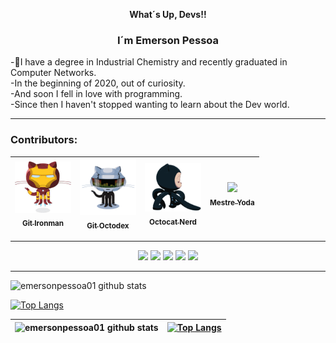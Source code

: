<p align="center"><b> What´s Up, Devs!! </b></p>
<h3 align="center"><b> I´m Emerson Pessoa </b></h3>


-🌱I have a degree in Industrial Chemistry and recently graduated in Computer Networks.<br>
-In the beginning of 2020, out of curiosity.<br>
-And soon I fell in love with programming.<br>
-Since then I haven't stopped wanting to learn about the Dev world.
<hr>

### Contributors:
[<img src="image/images/gitironman.jpg" width=90 ><br><sub> Git Ironman </sub>](https://github.com/emersonpessoa01) | [<img src="image/gifs/gitoctodex.gif" width=90 ><br><sub> Git Octodex </sub>](https://github.com/emersonpessoa01) | [<img src="image/gifs/octocat.gif" width=90 ><br><sub> Octocat Nerd </sub>](https://github.com/emersonpessoa01) | [<img src="image/gifs/master-yoda.gif" width=115  heigth=120><br><sub> Mestre Yoda </sub>](https://github.com/emersonpessoa01) |
| :---: | :---: | :---: | :---: |
<hr>
<p align="center">
<img src="https://img.shields.io/static/v1?label=html&message=frontend&color=rgb(255,0,0)&style=for-the-badge&logo=html5"/>
<img src="https://img.shields.io/static/v1?label=css&message=frontend&color=rgb(102,0,204)&style=for-the-badge&logo=css3"/>
<img src="https://img.shields.io/static/v1?label=javascript&message=frontend&color=blue&style=for-the-badge&logo=JAVASCRIPT"/>
<img src="https://img.shields.io/static/v1?label=node&message=backend&color=green&style=for-the-badge&logo=node.js"/>
<img src="https://img.shields.io/static/v1?label=react&message=frontend&color=rgb(51,51,153)&style=for-the-badge&logo=react"/>
 </p>
 <hr>
 
 ![emersonpessoa01 github stats](https://github-readme-stats.vercel.app/api?username=emersonpessoa01&theme=tokyonight&show_icons=true)
 
 [![Top Langs](https://github-readme-stats.vercel.app/api/top-langs/?username=emersonpessoa01)](https://github.com/emersonpessoa01/github-readme-stats)
 
 
 ![emersonpessoa01 github stats](https://github-readme-stats.vercel.app/api?username=emersonpessoa01&theme=tokyonight&show_icons=true) | [![Top Langs](https://github-readme-stats.vercel.app/api/top-langs/?username=emersonpessoa01)](https://github.com/emersonpessoa01/github-readme-stats) | 
 | :---:| :---: |

<!--
**emersonpessoa01/emersonpessoa01** is a ✨ _special_ ✨ repository because its `README.md` (this file) appears on your GitHub profile.

Here are some ideas to get you started:

- 🔭 I’m currently working on ...
- 🌱 I’m currently learning ...
- 👯 I’m looking to collaborate on ...
- 🤔 I’m looking for help with ...
- 💬 Ask me about ...
- 📫 How to reach me: ...
- 😄 Pronouns: ...
- ⚡ Fun fact: ...
-->
